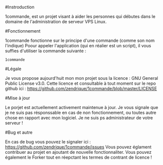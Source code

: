 #Instroduction

1commande, est un projet visant à aider les personnes qui débutes dans le domaine de l'administration de serveur VPS Linux.

#Fonctionnement

1commande fonctionne sur le principe d'une commande (comme son nom l'indique)
Poour appeler l'application (qui en réalier est un script), il vous suffies d'utiliser la commande suivante :
```
1commande
```

#Légale

Je vous propose aujourd'huit mon mon projet sous la licence : GNU General Public License v3.0.
Cette licence et consultable à tout moment sur le repo github ici : https://github.com/zendrique/1commande/blob/master/LICENSE

#Mise à jour

Le porjet est actuellement activement maintenue à jour.
Je vous signale que je ne suis pas résponssable en cas de non fonctionnement, ou toutes autre chose en rapport avec mon logiciel. Je ne suis ps administrateur de votre serveur !

#Bug et autre

En cas de bug vous pouvez le signaler ici : https://github.com/zendrique/1commande/issues
Vous pouvez églament contribuer au projet en ajoutant de nouvelle fonctionnaliter.
Vous pouvez également le Forker tout en réepctant les termes de contrant de licence !